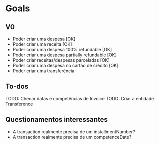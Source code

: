 # Goals

## V0

- Poder criar uma despesa [OK]
- Poder criar uma receita [OK]
- Poder criar uma despesa 100% refundable [OK]
- Poder criar uma despesa partially refundable [OK]
- Poder criar receitas/despesas parceladas [OK]
- Poder criar uma despesa no cartão de crédito [OK]
- Poder criar uma transferência

## To-dos

TODO: Checar datas e competências de Invoice
TODO: Criar a entidade Transference

## Questionamentos interessantes

- A transaction realmente precisa de um installmentNumber?
- A transaction realmente precisa de um competenceDate?
